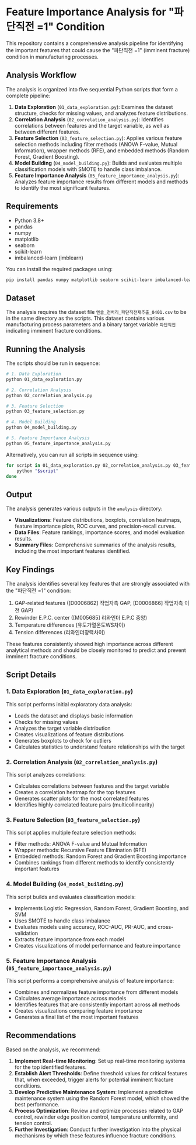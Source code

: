 # Feature Importance Analysis for "파단직전 =1" Condition

This repository contains a comprehensive analysis pipeline for identifying the important features that could cause the "파단직전 =1" (imminent fracture) condition in manufacturing processes.

## Analysis Workflow

The analysis is organized into five sequential Python scripts that form a complete pipeline:

1. **Data Exploration** (`01_data_exploration.py`): Examines the dataset structure, checks for missing values, and analyzes feature distributions.
2. **Correlation Analysis** (`02_correlation_analysis.py`): Identifies correlations between features and the target variable, as well as between different features.
3. **Feature Selection** (`03_feature_selection.py`): Applies various feature selection methods including filter methods (ANOVA F-value, Mutual Information), wrapper methods (RFE), and embedded methods (Random Forest, Gradient Boosting).
4. **Model Building** (`04_model_building.py`): Builds and evaluates multiple classification models with SMOTE to handle class imbalance.
5. **Feature Importance Analysis** (`05_feature_importance_analysis.py`): Analyzes feature importance results from different models and methods to identify the most significant features.

## Requirements

- Python 3.8+
- pandas
- numpy
- matplotlib
- seaborn
- scikit-learn
- imbalanced-learn (imblearn)

You can install the required packages using:

```bash
pip install pandas numpy matplotlib seaborn scikit-learn imbalanced-learn
```

## Dataset

The analysis requires the dataset file `엔솔_전처리_파단직전재추출_0401.csv` to be in the same directory as the scripts. This dataset contains various manufacturing process parameters and a binary target variable `파단직전` indicating imminent fracture conditions.

## Running the Analysis

The scripts should be run in sequence:

```bash
# 1. Data Exploration
python 01_data_exploration.py

# 2. Correlation Analysis
python 02_correlation_analysis.py

# 3. Feature Selection
python 03_feature_selection.py

# 4. Model Building
python 04_model_building.py

# 5. Feature Importance Analysis
python 05_feature_importance_analysis.py
```

Alternatively, you can run all scripts in sequence using:

```bash
for script in 01_data_exploration.py 02_correlation_analysis.py 03_feature_selection.py 04_model_building.py 05_feature_importance_analysis.py; do
    python "$script"
done
```

## Output

The analysis generates various outputs in the `analysis` directory:

- **Visualizations**: Feature distributions, boxplots, correlation heatmaps, feature importance plots, ROC curves, and precision-recall curves.
- **Data Files**: Feature rankings, importance scores, and model evaluation results.
- **Summary Files**: Comprehensive summaries of the analysis results, including the most important features identified.

## Key Findings

The analysis identifies several key features that are strongly associated with the "파단직전 =1" condition:

1. GAP-related features ([D0006862] 작업자측 GAP, [D0006866] 작업자측 이전 GAP)
2. Rewinder E.P.C. center ([M005685] 리와인더 E.P.C 중앙)
3. Temperature differences (유도가열온도WS차이)
4. Tension differences (리와인더장력차이)

These features consistently showed high importance across different analytical methods and should be closely monitored to predict and prevent imminent fracture conditions.

## Script Details

### 1. Data Exploration (`01_data_exploration.py`)

This script performs initial exploratory data analysis:
- Loads the dataset and displays basic information
- Checks for missing values
- Analyzes the target variable distribution
- Creates visualizations of feature distributions
- Generates boxplots to check for outliers
- Calculates statistics to understand feature relationships with the target

### 2. Correlation Analysis (`02_correlation_analysis.py`)

This script analyzes correlations:
- Calculates correlations between features and the target variable
- Creates a correlation heatmap for the top features
- Generates scatter plots for the most correlated features
- Identifies highly correlated feature pairs (multicollinearity)

### 3. Feature Selection (`03_feature_selection.py`)

This script applies multiple feature selection methods:
- Filter methods: ANOVA F-value and Mutual Information
- Wrapper methods: Recursive Feature Elimination (RFE)
- Embedded methods: Random Forest and Gradient Boosting importance
- Combines rankings from different methods to identify consistently important features

### 4. Model Building (`04_model_building.py`)

This script builds and evaluates classification models:
- Implements Logistic Regression, Random Forest, Gradient Boosting, and SVM
- Uses SMOTE to handle class imbalance
- Evaluates models using accuracy, ROC-AUC, PR-AUC, and cross-validation
- Extracts feature importance from each model
- Creates visualizations of model performance and feature importance

### 5. Feature Importance Analysis (`05_feature_importance_analysis.py`)

This script performs a comprehensive analysis of feature importance:
- Combines and normalizes feature importance from different models
- Calculates average importance across models
- Identifies features that are consistently important across all methods
- Creates visualizations comparing feature importance
- Generates a final list of the most important features

## Recommendations

Based on the analysis, we recommend:

1. **Implement Real-time Monitoring**: Set up real-time monitoring systems for the top identified features.
2. **Establish Alert Thresholds**: Define threshold values for critical features that, when exceeded, trigger alerts for potential imminent fracture conditions.
3. **Develop Predictive Maintenance System**: Implement a predictive maintenance system using the Random Forest model, which showed the best performance.
4. **Process Optimization**: Review and optimize processes related to GAP control, rewinder edge position control, temperature uniformity, and tension control.
5. **Further Investigation**: Conduct further investigation into the physical mechanisms by which these features influence fracture conditions.
